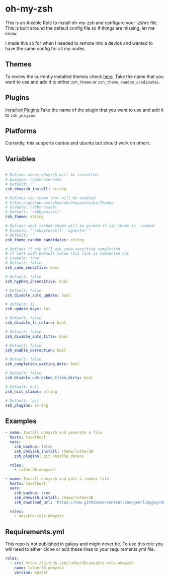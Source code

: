 # oh-my-zsh

This is an Ansible Role to install oh-my-zsh and configure your .zshrc file.
This is built around the default config file so if things are missing, let me know.

I made this so for when I needed to remote into a device and wanted to have the same config for all my nodes.

## Themes

To review the currently installed themes check [here](https://github.com/ohmyzsh/ohmyzsh/wiki/Themes).
Take the name that you want to use and add it to either `zsh_theme` or `zsh_theme_random_candidates`.

## Plugins

[Installed Plugins](https://github.com/ohmyzsh/ohmyzsh/wiki/Plugins)
Take the name of the plugin that you want to use and add it to `zsh_plugins`.

## Platforms

Currently, this supports centos and ubuntu but should work on others.

## Variables

``` yaml

# Defines where ohmyzsh will be installed.
# Example: /home/username
# Default: ''
zsh_ohmyzsh_install: string

# Defines the theme that will be enabled
# https://github.com/ohmyzsh/ohmyzsh/wiki/Themes
# Example: robbyrussell
# Default: 'robbyrussell'
zsh_theme: string

# Defines what random theme will be picked if zsh_theme is 'random'
# Example: "'robbyrussell' 'agnoster'"
# Default: ''
zsh_theme_random_candidates: string

# Defines if zsh will use case-sensitive completion
# If left with Default value this line is commented out
# Example: true
# Default: false
zsh_case_sensitive: bool

# Default: false
zsh_hyphen_insensitive: bool

# Default: false
zsh_disable_auto_update: bool

# default: 13
zsh_update_days: int

# Default: false
zsh_disable_ls_colors: bool

# Default: false
zsh_disable_auto_title: bool

# Default: false
zsh_enable_correction: bool

# Default: false
zsh_completion_waiting_dots: bool

# Default: false
zsh_disable_untracked_files_dirty: bool

# Default: null
zsh_hist_stamps: string

# Default: 'git'
zsh_plugins: string

```

## Examples

``` yaml
- name: Install ohmyzsh and generate a file
  hosts: localhost
  vars:
    zsh_backup: false
    zsh_ohmyzsh_install: /home/luther38
    zsh_plugins: git ansible dotenv

  roles:
    - luther38.ohmyzsh
```

``` yaml
- name: Install ohmyzsh and pull a remote file
  hosts: localhost
  vars:
    zsh_backup: true
    zsh_ohmyzsh_install: /home/luther38
    zsh_download_url: 'https://raw.githubusercontent.com/geerlingguy/dotfiles/master/.zshrc'

  roles:
    - ansible-role-ohmyzsh
```

## Requirements.yml

This repo is not published in galaxy and might never be.  To use this role you will need to either clone or add these lines to your requirements.yml file.

``` yml
roles:
  - src: https://github.com/luther38/ansible-role-ohmyzsh
    name: luther38.ohmyzsh
    version: master
```
